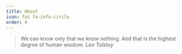 ```yaml
---
title: About
icon: fas fa-info-circle
order: 4
---
```


> We can know only that we know nothing. And that is the highest degree of human wisdom.
*Leo Tolstoy*
